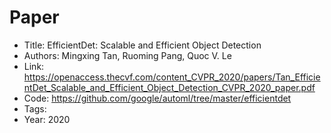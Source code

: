 # Paper

- Title: EfficientDet: Scalable and Efficient Object Detection
- Authors: Mingxing Tan, Ruoming Pang, Quoc V. Le
- Link: https://openaccess.thecvf.com/content_CVPR_2020/papers/Tan_EfficientDet_Scalable_and_Efficient_Object_Detection_CVPR_2020_paper.pdf
- Code: https://github.com/google/automl/tree/master/efficientdet
- Tags: 
- Year: 2020


